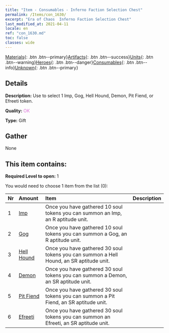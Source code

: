```yaml
---
title: "Item - Consumables - Inferno Faction Selection Chest"
permalink: /Items/con_1630/
excerpt: "Era of Chaos  Inferno Faction Selection Chest"
last_modified_at: 2021-04-11
locale: en
ref: "con_1630.md"
toc: false
classes: wide
---
```

 [Materials](/Items/){: .btn .btn--primary}[Artifacts](/Items/Artifacts/){: .btn .btn--success}[Units](/Items/Units/){: .btn .btn--warning}[Heroes](/Items/Heroes/){: .btn .btn--danger}[Consumables](/Items/Consumables/){: .btn .btn--info}[Unknown](/Items/Unknown/){: .btn .btn--primary}

## Details
 **Description:** Use to select 1 Imp, Gog, Hell Hound, Demon, Pit Fiend, or Efreeti token.

 **Quality:** <span style="color: #DA70D6">OK</span>

 **Type:** Gift

## Gather

  None

## This item contains:

 **Required Level to open:** 1

 You would need to choose 1 item from the list (0):

  | Nr | Amount |     Item    | Description |
  |:---|:-------|:------------|:-----------:|
  | 1 | [Imp](/Items/unt_226/) | Once you have gathered 10 soul tokens you can summon an Imp, an R aptitude unit. | 
  | 2 | [Gog](/Items/unt_227/) | Once you have gathered 10 soul tokens you can summon a Gog, an R aptitude unit. | 
  | 3 | [Hell Hound](/Items/unt_228/) | Once you have gathered 30 soul tokens you can summon a Hell Hound, an SR aptitude unit. | 
  | 4 | [Demon](/Items/unt_229/) | Once you have gathered 30 soul tokens you can summon a Demon, an SR aptitude unit. | 
  | 5 | [Pit Fiend](/Items/unt_230/) | Once you have gathered 30 soul tokens you can summon a Pit Fiend, an SR aptitude unit. | 
  | 6 | [Efreeti](/Items/unt_231/) | Once you have gathered 30 soul tokens you can summon an Efreeti, an SR aptitude unit. | 
